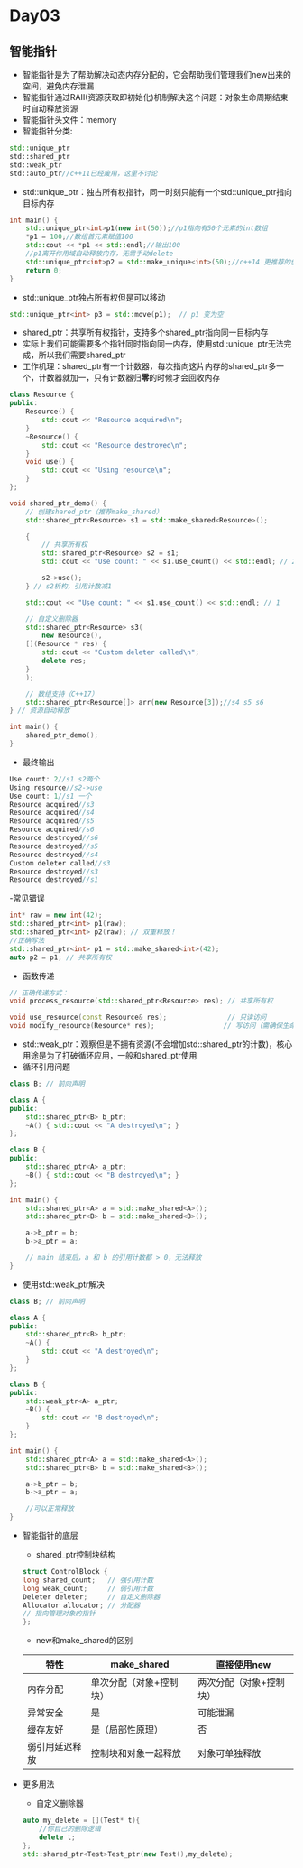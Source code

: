 # Day03

## 智能指针

- 智能指针是为了帮助解决动态内存分配的，它会帮助我们管理我们new出来的空间，避免内存泄漏
- 智能指针通过RAII(资源获取即初始化)机制解决这个问题：对象生命周期结束时自动释放资源
- 智能指针头文件：memory
- 智能指针分类:
```cpp
std::unique_ptr
std::shared_ptr
std::weak_ptr
std::auto_ptr//c++11已经废用，这里不讨论
```
- std::unique_ptr：独占所有权指针，同一时刻只能有一个std::unique_ptr指向目标内存
```cpp
int main() {
	std::unique_ptr<int>p1(new int(50));//p1指向有50个元素的int数组
	*p1 = 100;//数组首元素赋值100
	std::cout << *p1 << std::endl;//输出100
	//p1离开作用域自动释放内存，无需手动delete
	std::unique_ptr<int>p2 = std::make_unique<int>(50);//c++14 更推荐的创建用法
	return 0;
}
```
- std::unique_ptr独占所有权但是可以移动
```cpp
std::unique_ptr<int> p3 = std::move(p1);  // p1 变为空
```
- shared_ptr：共享所有权指针，支持多个shared_ptr指向同一目标内存
- 实际上我们可能需要多个指针同时指向同一内存，使用std::unique_ptr无法完成，所以我们需要shared_ptr
- 工作机理：shared_ptr有一个计数器，每次指向这片内存的shared_ptr多一个，计数器就加一，只有计数器归**零**的时候才会回收内存
```cpp
class Resource {
public:
	Resource() {
		std::cout << "Resource acquired\n";
	}
	~Resource() {
		std::cout << "Resource destroyed\n";
	}
	void use() {
		std::cout << "Using resource\n";
	}
};

void shared_ptr_demo() {
	// 创建shared_ptr（推荐make_shared）
	std::shared_ptr<Resource> s1 = std::make_shared<Resource>();

	{
		// 共享所有权
		std::shared_ptr<Resource> s2 = s1;
		std::cout << "Use count: " << s1.use_count() << std::endl; // 2

		s2->use();
	} // s2析构，引用计数减1

	std::cout << "Use count: " << s1.use_count() << std::endl; // 1

	// 自定义删除器
	std::shared_ptr<Resource> s3(
	    new Resource(),
	[](Resource * res) {
		std::cout << "Custom deleter called\n";
		delete res;
	}
	);

	// 数组支持（C++17）
	std::shared_ptr<Resource[]> arr(new Resource[3]);//s4 s5 s6
} // 资源自动释放

int main() {
	shared_ptr_demo();
}
```
- 最终输出
```cpp
Use count: 2//s1 s2两个
Using resource//s2->use
Use count: 1//s1 一个
Resource acquired//s3
Resource acquired//s4
Resource acquired//s5
Resource acquired//s6
Resource destroyed//s6
Resource destroyed//s5
Resource destroyed//s4
Custom deleter called//s3
Resource destroyed//s3
Resource destroyed//s1
```
-常见错误
```cpp
int* raw = new int(42);
std::shared_ptr<int> p1(raw);
std::shared_ptr<int> p2(raw); // 双重释放！
//正确写法
std::shared_ptr<int> p1 = std::make_shared<int>(42);
auto p2 = p1; // 共享所有权
```
- 函数传递
```cpp
// 正确传递方式：
void process_resource(std::shared_ptr<Resource> res); // 共享所有权

void use_resource(const Resource& res);               // 只读访问
void modify_resource(Resource* res);                 // 写访问（需确保生命周期）
```
- std::weak_ptr：观察但是不拥有资源(不会增加std::shared_ptr的计数)，核心用途是为了打破循环应用，一般和shared_ptr使用
- 循环引用问题
```cpp
class B; // 前向声明

class A {
public:
    std::shared_ptr<B> b_ptr;
    ~A() { std::cout << "A destroyed\n"; }
};

class B {
public:
    std::shared_ptr<A> a_ptr;
    ~B() { std::cout << "B destroyed\n"; }
};

int main() {
    std::shared_ptr<A> a = std::make_shared<A>();
    std::shared_ptr<B> b = std::make_shared<B>();

    a->b_ptr = b;
    b->a_ptr = a;

    // main 结束后，a 和 b 的引用计数都 > 0，无法释放
}
```
- 使用std::weak_ptr解决
```cpp
class B; // 前向声明

class A {
public:
	std::shared_ptr<B> b_ptr;
	~A() {
		std::cout << "A destroyed\n";
	}
};

class B {
public:
	std::weak_ptr<A> a_ptr;
	~B() {
		std::cout << "B destroyed\n";
	}
};

int main() {
	std::shared_ptr<A> a = std::make_shared<A>();
	std::shared_ptr<B> b = std::make_shared<B>();

	a->b_ptr = b;
	b->a_ptr = a;

	//可以正常释放
}
```
- 智能指针的底层
    -  shared_ptr控制块结构
    ```cpp
    struct ControlBlock {
    long shared_count;   // 强引用计数
    long weak_count;     // 弱引用计数
    Deleter deleter;     // 自定义删除器
    Allocator allocator; // 分配器
    // 指向管理对象的指针
    };
    ```
    - new和make_shared的区别

    |特性	|make_shared|	直接使用new|
    |------|------------|-------------|
    |内存分配| 	单次分配（对象+控制块）	|两次分配（对象+控制块）|
    |异常安全	|是	|可能泄漏|
    |缓存友好	|是（局部性原理）|	否|
    |弱引用延迟释放	|控制块和对象一起释放	|对象可单独释放|

- 更多用法
    - 自定义删除器
    ```cpp
    auto my_delete = [](Test* t){
        //你自己的删除逻辑
        delete t;
    };
    std::shared_ptr<Test>Test_ptr(new Test(),my_delete);
    ```
